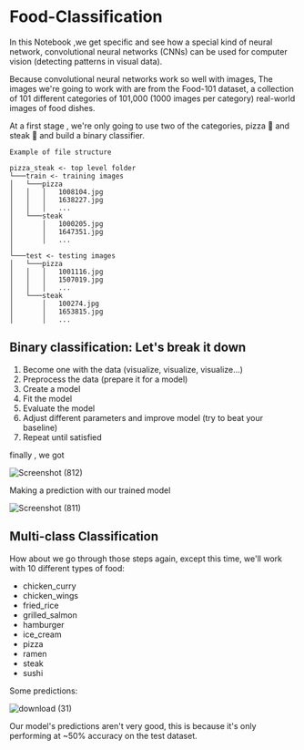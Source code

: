 # Food-Classification


In this Notebook ,we get specific and see how a special kind of neural network, convolutional neural networks (CNNs) can be used for computer vision (detecting patterns in visual data).

Because convolutional neural networks work so well with images, The images we're going to work with are from the Food-101 dataset, a collection of 101 different categories of 101,000 (1000 images per category) real-world images of food dishes.

At a first stage , we're only going to use two of the categories, pizza 🍕 and steak 🥩 and build a binary classifier.

```
Example of file structure

pizza_steak <- top level folder
└───train <- training images
│   └───pizza
│   │   │   1008104.jpg
│   │   │   1638227.jpg
│   │   │   ...      
│   └───steak
│       │   1000205.jpg
│       │   1647351.jpg
│       │   ...
│   
└───test <- testing images
│   └───pizza
│   │   │   1001116.jpg
│   │   │   1507019.jpg
│   │   │   ...      
│   └───steak
│       │   100274.jpg
│       │   1653815.jpg
│       │   ...    
 ```

## Binary classification: Let's break it down

1. Become one with the data (visualize, visualize, visualize...)
2. Preprocess the data (prepare it for a model)
3. Create a model 
4. Fit the model
5. Evaluate the model
6. Adjust different parameters and improve model (try to beat your baseline)
7. Repeat until satisfied

finally , we got 

![Screenshot (812)](https://user-images.githubusercontent.com/90212538/193805834-ec630c28-928a-40dd-a84d-afa169588396.png)


Making a prediction with our trained model

![Screenshot (811)](https://user-images.githubusercontent.com/90212538/193805814-dde55db2-b6bd-4a6e-9756-5c9b2a4d976a.png)




## Multi-class Classification

How about we go through those steps again, except this time, we'll work with 10 different types of food:
 * chicken_curry
 * chicken_wings
 * fried_rice
 * grilled_salmon
 * hamburger
 * ice_cream
 * pizza
 * ramen
 * steak
 * sushi

Some predictions:

![download (31)](https://user-images.githubusercontent.com/90212538/194744986-6de17c3f-ad5e-4c1f-9473-a516db90ae75.png)

Our model's predictions aren't very good, this is because it's only performing at ~50% accuracy on the test dataset.


